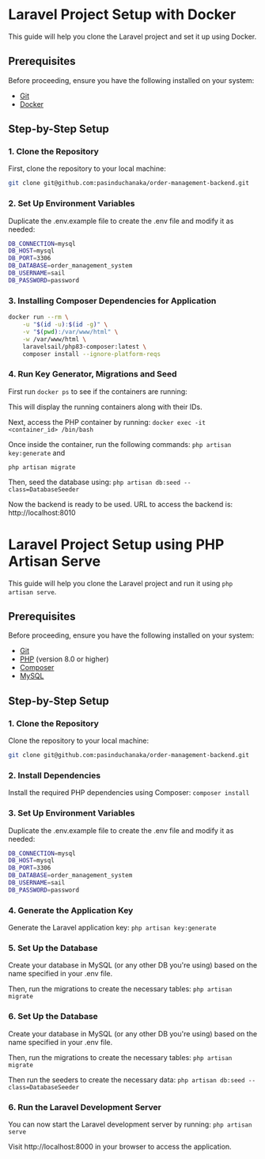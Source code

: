 # Laravel Project Setup with Docker

This guide will help you clone the Laravel project and set it up using Docker.

## Prerequisites

Before proceeding, ensure you have the following installed on your system:

- [Git](https://git-scm.com/)
- [Docker](https://www.docker.com/)

## Step-by-Step Setup

### 1. Clone the Repository

First, clone the repository to your local machine:

```bash
git clone git@github.com:pasinduchanaka/order-management-backend.git
```
### 2. Set Up Environment Variables

Duplicate the .env.example file to create the .env file and modify it as needed:

```bash
DB_CONNECTION=mysql
DB_HOST=mysql
DB_PORT=3306
DB_DATABASE=order_management_system
DB_USERNAME=sail
DB_PASSWORD=password
```
### 3. Installing Composer Dependencies for Application

```bash
docker run --rm \
    -u "$(id -u):$(id -g)" \
    -v "$(pwd):/var/www/html" \
    -w /var/www/html \
    laravelsail/php83-composer:latest \
    composer install --ignore-platform-reqs
```
### 4. Run Key Generator, Migrations and Seed
First run ```docker ps``` to see if the containers are running:

This will display the running containers along with their IDs.

Next, access the PHP container by running: ```docker exec -it <container_id> /bin/bash```

Once inside the container, run the following commands: ```php artisan key:generate``` and 

```php artisan migrate```


Then, seed the database using: ```php artisan db:seed --class=DatabaseSeeder```

Now the backend is ready to be used. URL to access the backend is: http://localhost:8010




# Laravel Project Setup using PHP Artisan Serve

This guide will help you clone the Laravel project and run it using `php artisan serve`.

## Prerequisites

Before proceeding, ensure you have the following installed on your system:

- [Git](https://git-scm.com/)
- [PHP](https://www.php.net/) (version 8.0 or higher)
- [Composer](https://getcomposer.org/)
- [MySQL](https://www.mysql.com/)

## Step-by-Step Setup

### 1. Clone the Repository

Clone the repository to your local machine:

```bash
git clone git@github.com:pasinduchanaka/order-management-backend.git
```

### 2. Install Dependencies

Install the required PHP dependencies using Composer: ```composer install```

### 3. Set Up Environment Variables

Duplicate the .env.example file to create the .env file and modify it as needed:

```bash
DB_CONNECTION=mysql
DB_HOST=mysql
DB_PORT=3306
DB_DATABASE=order_management_system
DB_USERNAME=sail
DB_PASSWORD=password
```

### 4. Generate the Application Key
Generate the Laravel application key:   ```php artisan key:generate```

### 5. Set Up the Database
Create your database in MySQL (or any other DB you're using) based on the name specified in your .env file.

Then, run the migrations to create the necessary tables: ```php artisan migrate```

### 6. Set Up the Database
Create your database in MySQL (or any other DB you're using) based on the name specified in your .env file.

Then, run the migrations to create the necessary tables: ```php artisan migrate```

Then run the seeders to create the necessary data: ```php artisan db:seed --class=DatabaseSeeder```


### 6. Run the Laravel Development Server
You can now start the Laravel development server by running: ```php artisan serve```

Visit http://localhost:8000 in your browser to access the application.
